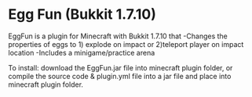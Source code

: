 Egg Fun (Bukkit 1.7.10)
===========================
EggFun is a plugin for Minecraft with Bukkit 1.7.10 that 
  -Changes the properties of eggs to 
    1) explode on impact
 or 2)teleport player on impact location
  -Includes a minigame/practice arena

To install: download the EggFun.jar file into minecraft plugin folder, or compile the source code & plugin.yml file into a jar file and place into minecraft plugin folder.
